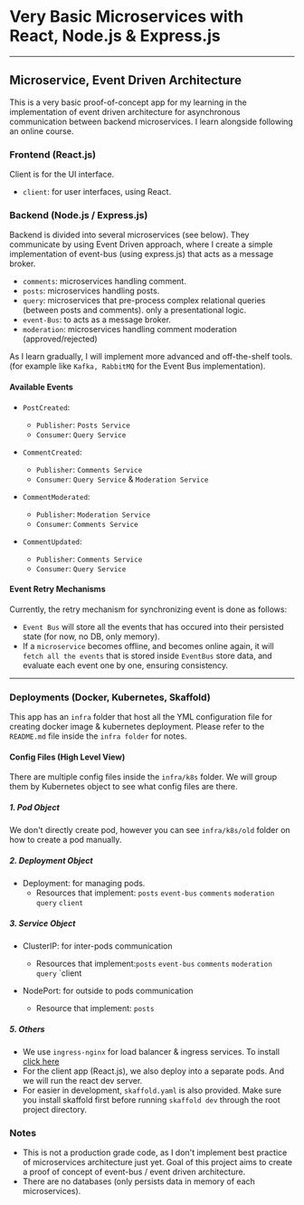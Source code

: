 # Very Basic Microservices with React, Node.js & Express.js 

---

## Microservice, Event Driven Architecture


This is a very basic proof-of-concept app for my learning in the implementation of event driven architecture for asynchronous communication between backend microservices. I learn alongside following an online course.


### Frontend (React.js)
Client is for the UI interface.
- `client`: for user interfaces, using React.

### Backend (Node.js / Express.js)
Backend is divided into several microservices (see below). They communicate by using Event Driven approach, where I create a simple implementation of event-bus (using express.js) that acts as a message broker.

- `comments`: microservices handling comment.
- `posts`: microservices handling posts.
- `query`: microservices that pre-process complex relational queries (between posts and comments). only a presentational logic.
- `event-Bus`: to acts as a message broker.
- `moderation`: microservices handling comment moderation (approved/rejected)


As I learn gradually, I will implement more advanced and off-the-shelf tools. (for example like `Kafka, RabbitMQ` for the Event Bus implementation).

#### Available Events

- `PostCreated`:
  - `Publisher`: `Posts Service`
  - `Consumer`: `Query Service`

- `CommentCreated`:
  - `Publisher`: `Comments Service`
  - `Consumer`: `Query Service` & `Moderation Service`

- `CommentModerated`:
  - `Publisher`: `Moderation Service`
  - `Consumer`: `Comments Service`

- `CommentUpdated`:
  - `Publisher`: `Comments Service`
  - `Consumer`: `Query Service`

#### Event Retry Mechanisms
Currently, the retry mechanism for synchronizing event is done as follows:

- `Event Bus` will store all the events that has occured into their persisted state (for now, no DB, only memory).
- If a `microservice` becomes offline, and becomes online again, it will `fetch all the events` that is stored inside `EventBus` store data, and evaluate each event one by one, ensuring consistency.

---

### Deployments (Docker, Kubernetes, Skaffold)

This app has an `infra` folder that host all the YML configuration file for creating docker image & kubernetes deployment. Please refer to the `README.md` file inside the `infra folder` for notes.


#### Config Files (High Level View)

There are multiple config files inside the `infra/k8s` folder. We will group them by Kubernetes object to see what config files are there.

##### 1. Pod Object

We don't directly create pod, however you can see `infra/k8s/old` folder on how to create a pod manually.

##### 2. Deployment Object

- Deployment: for managing pods.
  - Resources that implement: `posts` `event-bus` `comments` `moderation` `query` `client`

##### 3. Service Object

- ClusterIP: for inter-pods communication
  - Resources that implement:`posts` `event-bus` `comments` `moderation` `query` `client

- NodePort: for outside to pods communication
  - Resource that implement: `posts`

##### 5. Others
- We use `ingress-nginx` for load balancer & ingress services. To install [click here](https://kubernetes.github.io/ingress-nginx/deploy/#quick-start)
- For the client app (React.js), we also deploy into a separate pods. And we will run the react dev server.
- For easier in development, `skaffold.yaml` is also provided. Make sure you install skaffold first before running `skaffold dev` through the root project directory.

####


### Notes
- This is not a production grade code, as I don't implement best practice of microservices architecture just yet. Goal of this project aims to create a proof of concept of event-bus / event driven architecture.
- There are no databases (only persists data in memory of each microservices).